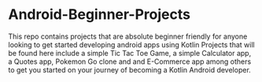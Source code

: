 # Android-Beginner-Projects
This repo contains projects that are absolute beginner friendly for anyone looking to get started developing android apps using Kotlin
Projects that will be found here include a simple Tic Tac Toe Game, a simple Calculator app, a Quotes app, Pokemon Go clone and and E-Commerce app among others to get you started on your journey of becoming a Kotlin Android developer.
